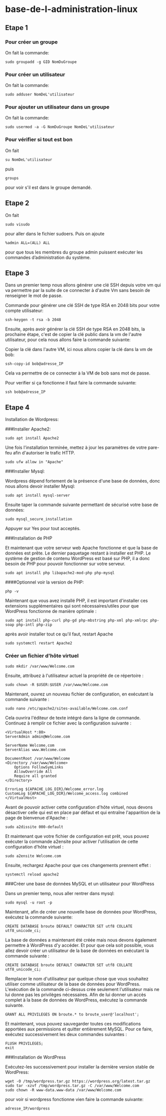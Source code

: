 # base-de-l-administration-linux

## Etape 1

### Pour créer un groupe

On fait la commande:
 ```
 sudo groupadd -g GID NomDuGroupe
```

### Pour créer un utilisateur

On fait la commande: 
```
sudo adduser NomDeL'utilisateur
```

### Pour ajouter un utilisateur dans un groupe

On fait la commande: 
```
sudo usermod -a -G NomDuGroupe NomDeL'utilisateur
```

### Pour vérifier si tout est bon

On fait 
```
su NomDeL'utilisateur
``` 
puis 
```
groups
```
 pour voir s'il est dans le groupe demandé.

## Etape 2

On fait 
```
sudo visudo
``` 
pour aller dans le fichier sudoers. Puis on ajoute
``` 
%admin ALL=(ALL) ALL 
```
pour que tous les membres du groupe admin puissent exécuter les commandes d’administration du système.

## Etape 3

Dans un premier temp nous allons générer une clé SSH depuis votre vm qui va permettre par la suite de ce connecter à d'autre Vm sans besoin de renseigner le mot de passe.

Commande pour générer une clé SSH de type RSA en 2048 bits pour votre compte utilisateur:
```
ssh-keygen -t rsa -b 2048
```

Ensuite, après avoir générer la clé SSH de type RSA en 2048 bits, la prochaine étape, c'est de copier la clé public dans la vm de l'autre utilisateur, pour cela nous allons faire la commande suivante:

Copier la clé dans l'autre VM, ici nous allons copier la clé dans la vm de bob:
```
ssh-copy-id bob@adresse_IP
```

Cela va permettre de ce connecter à la VM de bob sans mot de passe.

Pour verifier si ça fonctionne il faut faire la commande suivante:
```
ssh bob@adresse_IP
```

## Etape 4

Installation de Wordpress:

###Installer Apache2:

```
sudo apt install Apache2
```

Une fois l'installation terminée, mettez à jour les paramètres de votre pare-feu afin d'autoriser le trafic HTTP.

```
sudo ufw allow in "Apache"
```
###Installer Mysql:

Wordpress dépend fortement de la présence d'une base de données, donc nous allons devoir installer Mysql:

```
sudo apt install mysql-server
```

Ensuite taper la commande suivante permettant de sécurisé votre base de données:

```
sudo mysql_secure_installation
```

Appuyer sur Yes pour tout acceptés.

###Installation de PHP

Et maintenant que votre serveur web Apache fonctionne et que la base de données est prête. Le dernier paquetage restant à installer est PHP. Le système de gestion de contenu WordPress est basé sur PHP, il a donc besoin de PHP pour pouvoir fonctionner sur votre serveur. 

```
sudo apt install php libapache2-mod-php php-mysql
```

####Optionnel
voir la version de PHP:

```
php -v
```

Maintenant que vous avez installé PHP, il est important d'installer ces extensions supplémentaires qui sont nécessaires/utiles pour que WordPress fonctionne de manière optimale : 

```
sudo apt install php-curl php-gd php-mbstring php-xml php-xmlrpc php-soap php-intl php-zip
```

après avoir installer tout ce qu'il faut, restart Apache

```
sudo systemctl restart Apache2
```

###  Créer un fichier d'hôte virtuel

```
sudo mkdir /var/www/Welcome.com
```

Ensuite, attribuez à l'utilisateur actuel la propriété de ce répertoire : 

```
sudo chown -R $USER:$USER /var/www/Welcome.com
```

Maintenant, ouvrez un nouveau fichier de configuration, en exécutant la commande suivante : 

```
sudo nano /etc/apache2/sites-available/Welcome.com.conf
```

Cela ouvrira l'éditeur de texte intégré dans la ligne de commande. Continuez à remplir ce fichier avec la configuration suivante :

```
<VirtualHost *:80>
ServerAdmin admin@Welcome.com

ServerName Welcome.com
ServerAlias www.Welcome.com

DocumentRoot /var/www/Welcome
<Directory /var/www/Welcome>
	Options FollowSymLinks
	AllowOverride All
	Require all granted
</Directory>

ErrorLog ${APACHE_LOG_DIR}/Welcome_error.log
CustomLog ${APACHE_LOG_DIR}/Welcome_access.log combined
</VirtualHost>
```

Avant de pouvoir activer cette configuration d'hôte virtuel, nous devons désactiver celle qui est en place par défaut et qui entraîne l'apparition de la page de bienvenue d'Apache : 

```
sudo a2dissite 000-default 
```

Et maintenant que votre fichier de configuration est prêt, vous pouvez exécuter la commande a2ensite pour activer l'utilisation de cette configuration d'hôte virtuel : 

```
sudo a2ensite Welcome.com
```

Ensuite, rechargez Apache pour que ces changements prennent effet : 

```
systemctl reload apache2
```

###Créer une base de données MySQL et un utilisateur pour WordPress

Dans un premier temp, nous aller rentrer dans mysql:

```
sudo mysql -u root -p
```

Maintenant, afin de créer une nouvelle base de données pour WordPress, exécutez la commande suivante: 

```
CREATE DATABASE broute DEFAULT CHARACTER SET utf8 COLLATE utf8_unicode_ci;
```

La base de données a maintenant été créée mais nous devons également permettre à WordPress d'y accéder. Et pour que cela soit possible, vous allez devoir créer un utilisateur de la base de données en exécutant la commande suivante : 

```
CREATE DATABASE broute DEFAULT CHARACTER SET utf8 COLLATE utf8_unicode_ci;
```

Remplacer le nom d'utilisateur par quelque chose que vous souhaitez utiliser comme utilisateur de la base de données pour WordPress. L'exécution de la commande ci-dessus crée seulement l'utilisateur mais ne lui donne pas les privilèges nécessaires. Afin de lui donner un accès complet à la base de données de WordPress, exécutez la commande suivante. 

```
GRANT ALL PRIVILEGES ON broute.* to broute_user@'localhost';
```

Et maintenant, vous pouvez sauvegarder toutes ces modifications apportées aux permissions et quitter entièrement MySQL. Pour ce faire, exécutez successivement les deux commandes suivantes : 

```
FLUSH PRIVILEGES;
exit
```

###Installation de WordPress

Exécutez-les successivement pour installer la dernière version stable de WordPress: 

```
wget -O /tmp/wordpress.tar.gz https://wordpress.org/latest.tar.gz
sudo tar -xzvf /tmp/wordpress.tar.gz -C /var/www/Welcome.com
sudo chown -R www-data.www-data /var/www/Welcome.com
```

pour voir si wordpress fonctionne vien faire la commande suivante:

```
adresse_IP/wordpress
```
